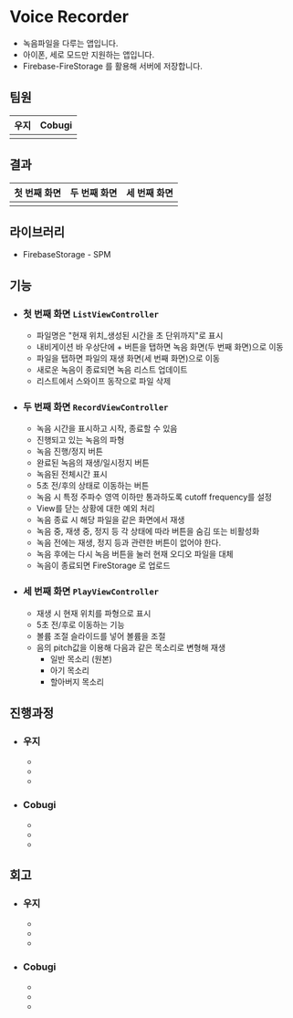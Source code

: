 # Voice Recorder

- 녹음파일을 다루는 앱입니다.
- 아이폰, 세로 모드만 지원하는 앱입니다.
- Firebase-FireStorage 를 활용해 서버에 저장합니다.

## 팀원
우지|Cobugi
:-:|:-:
![]()|![]()

## 결과
첫 번째 화면|두 번째 화면|세 번째 화면
:-:|:-:|:-:
![]()|![]()|![]()

## 라이브러리
- FirebaseStorage - SPM

## 기능
- ### 첫 번째 화면 `ListViewController`
	- 파일명은 "현재 위치_생성된 시간을 초 단위까지"로 표시
 	- 내비게이션 바 우상단에 + 버튼을 탭하면 녹음 화면(두 번째 화면)으로 이동
	- 파일을 탭하면 파일의 재생 화면(세 번째 화면)으로 이동
	- 새로운 녹음이 종료되면 녹음 리스트 업데이트
	- 리스트에서 스와이프 동작으로 파일 삭제

- ### 두 번째 화면 `RecordViewController`
	- 녹음 시간을 표시하고 시작, 종료할 수 있음
	- 진행되고 있는 녹음의 파형
	- 녹음 진행/정지 버튼
	- 완료된 녹음의 재생/일시정지 버튼
	- 녹음된 전체시간 표시
	- 5초 전/후의 상태로 이동하는 버튼
	- 녹음 시 특정 주파수 영역 이하만 통과하도록 cutoff frequency를 설정
	- View를 닫는 상황에 대한 예외 처리
	- 녹음 종료 시 해당 파일을 같은 화면에서 재생
	- 녹음 중, 재생 중, 정지 등 각 상태에 따라 버튼을 숨김 또는 비활성화
	- 녹음 전에는 재생, 정지 등과 관련한 버튼이 없어야 한다.
	- 녹음 후에는 다시 녹음 버튼을 눌러 현재 오디오 파일을 대체
	- 녹음이 종료되면 FireStorage 로 업로드
- ### 세 번째 화면 `PlayViewController`
	- 재생 시 현재 위치를 파형으로 표시
	- 5초 전/후로 이동하는 기능
	- 볼륨 조절 슬라이드를 넣어 볼륨을 조절
	- 음의 pitch값을 이용해 다음과 같은 목소리로 변형해 재생
		- 일반 목소리 (원본)
		- 아기 목소리
		- 할아버지 목소리

## 진행과정
- ### 우지
	- 
	- 
	- 
- ### Cobugi
	- 
	- 
	- 


## 회고
- ### 우지
	- 
	- 
	- 
- ### Cobugi
	- 
	- 
	- 